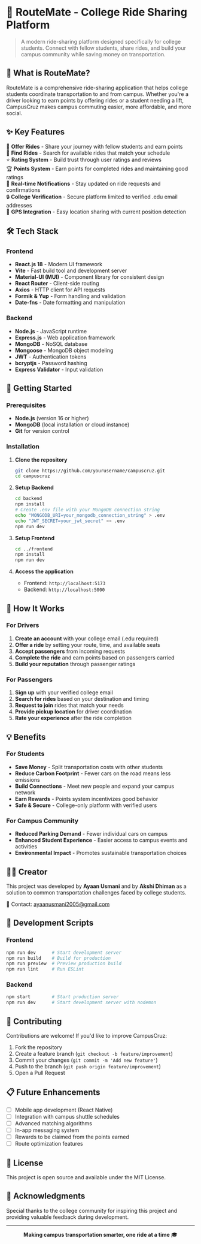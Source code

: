 # 🚗 RouteMate - College Ride Sharing Platform

> A modern ride-sharing platform designed specifically for college students. Connect with fellow students, share rides, and build your campus community while saving money on transportation.

## 📖 What is RouteMate?

RouteMate is a comprehensive ride-sharing application that helps college students coordinate transportation to and from campus. Whether you're a driver looking to earn points by offering rides or a student needing a lift, CampusCruz makes campus commuting easier, more affordable, and more social.

## ✨ Key Features

🚗 **Offer Rides** - Share your journey with fellow students and earn points  
🎒 **Find Rides** - Search for available rides that match your schedule  
⭐ **Rating System** - Build trust through user ratings and reviews  
🏆 **Points System** - Earn points for completed rides and maintaining good ratings  
📱 **Real-time Notifications** - Stay updated on ride requests and confirmations  
🔒 **College Verification** - Secure platform limited to verified .edu email addresses  
📍 **GPS Integration** - Easy location sharing with current position detection  

## 🛠️ Tech Stack

### Frontend
- **React.js 18** - Modern UI framework
- **Vite** - Fast build tool and development server
- **Material-UI (MUI)** - Component library for consistent design
- **React Router** - Client-side routing
- **Axios** - HTTP client for API requests
- **Formik & Yup** - Form handling and validation
- **Date-fns** - Date formatting and manipulation

### Backend
- **Node.js** - JavaScript runtime
- **Express.js** - Web application framework
- **MongoDB** - NoSQL database
- **Mongoose** - MongoDB object modeling
- **JWT** - Authentication tokens
- **bcryptjs** - Password hashing
- **Express Validator** - Input validation

## 🚀 Getting Started

### Prerequisites
- **Node.js** (version 16 or higher)
- **MongoDB** (local installation or cloud instance)
- **Git** for version control

### Installation

1. **Clone the repository**
   ```bash
   git clone https://github.com/yourusername/campuscruz.git
   cd campuscruz
   ```

2. **Setup Backend**
   ```bash
   cd backend
   npm install
   # Create .env file with your MongoDB connection string
   echo "MONGODB_URI=your_mongodb_connection_string" > .env
   echo "JWT_SECRET=your_jwt_secret" >> .env
   npm run dev
   ```

3. **Setup Frontend**
   ```bash
   cd ../frontend
   npm install
   npm run dev
   ```

4. **Access the application**
   - Frontend: `http://localhost:5173`
   - Backend: `http://localhost:5000`

## 🎯 How It Works

### For Drivers
1. **Create an account** with your college email (.edu required)
2. **Offer a ride** by setting your route, time, and available seats
3. **Accept passengers** from incoming requests
4. **Complete the ride** and earn points based on passengers carried
5. **Build your reputation** through passenger ratings

### For Passengers
1. **Sign up** with your verified college email
2. **Search for rides** based on your destination and timing
3. **Request to join** rides that match your needs
4. **Provide pickup location** for driver coordination
5. **Rate your experience** after the ride completion

## 💡 Benefits

### For Students
- **Save Money** - Split transportation costs with other students
- **Reduce Carbon Footprint** - Fewer cars on the road means less emissions
- **Build Connections** - Meet new people and expand your campus network
- **Earn Rewards** - Points system incentivizes good behavior
- **Safe & Secure** - College-only platform with verified users

### For Campus Community
- **Reduced Parking Demand** - Fewer individual cars on campus
- **Enhanced Student Experience** - Easier access to campus events and activities
- **Environmental Impact** - Promotes sustainable transportation choices

## 👨‍💻 Creator

This project was developed by **Ayaan Usmani** and  by **Akshi Dhiman** as a solution to common transportation challenges faced by college students. 

📧 Contact: ayaanusmani2005@gmail.com

## 🔧 Development Scripts

### Frontend
```bash
npm run dev      # Start development server
npm run build    # Build for production
npm run preview  # Preview production build
npm run lint     # Run ESLint
```

### Backend
```bash
npm start        # Start production server
npm run dev      # Start development server with nodemon
```

## 🤝 Contributing

Contributions are welcome! If you'd like to improve CampusCruz:

1. Fork the repository
2. Create a feature branch (`git checkout -b feature/improvement`)
3. Commit your changes (`git commit -m 'Add new feature'`)
4. Push to the branch (`git push origin feature/improvement`)
5. Open a Pull Request

## 📋 Future Enhancements

- [ ] Mobile app development (React Native)
- [ ] Integration with campus shuttle schedules
- [ ] Advanced matching algorithms
- [ ] In-app messaging system
- [ ] Rewards to be claimed from the points earned
- [ ] Route optimization features

## 📄 License

This project is open source and available under the MIT License.

## 🙏 Acknowledgments

Special thanks to the college community for inspiring this project and providing valuable feedback during development.

---

<p align="center">
  <strong>Making campus transportation smarter, one ride at a time</strong> 🎓
</p>

